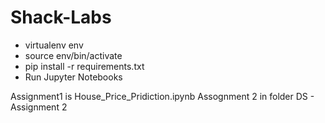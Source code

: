 # Shack-Labs

  - virtualenv env
  - source env/bin/activate
  - pip install -r requirements.txt
  - Run Jupyter Notebooks

Assignment1 is House_Price_Pridiction.ipynb
Assognment 2 in folder DS - Assignment 2 
